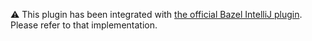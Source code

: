 ⚠️ This plugin has been integrated with [the official Bazel IntelliJ plugin](https://github.com/bazelbuild/intellij/tree/master/gazelle). Please refer to that implementation.
